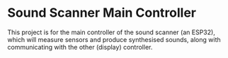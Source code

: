 # Sound Scanner Main Controller

This project is for the main controller of the sound scanner (an ESP32), which will measure sensors and produce synthesised sounds, along with communicating with the other (display) controller.
